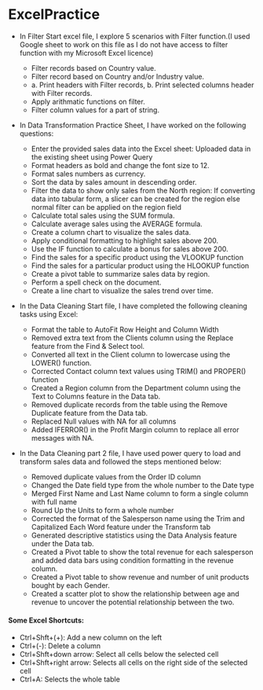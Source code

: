 # ExcelPractice

- In Filter Start excel file, I explore 5 scenarios with Filter function.(I used Google sheet to work on this file as I do not have access to filter function with my Microsoft Excel licence)
  - Filter records based on Country value.
  - Filter record based on Country and/or Industry value.
  - a. Print headers with Filter records, b. Print selected columns header with Filter records.
  - Apply arithmatic functions on filter.
  - Filter column values for a part of string.

- In Data Transformation Practice Sheet, I have worked on the following questions:
  - Enter the provided sales data into the Excel sheet: Uploaded data in the existing sheet using Power Query
  - Format headers as bold and change the font size to 12.
  - Format sales numbers as currency.
  - Sort the data by sales amount in descending order.
  - Filter the data to show only sales from the North region: If converting data into tabular form, a slicer can be created for the region else normal filter can be applied on the region field
  - Calculate total sales using the SUM formula.
  - Calculate average sales using the AVERAGE formula.
  - Create a column chart to visualize the sales data.
  - Apply conditional formatting to highlight sales above 200.
  - Use the IF function to calculate a bonus for sales above 200.
  - Find the sales for a specific product using the VLOOKUP function
  - Find the sales for a particular product using the HLOOKUP function
  - Create a pivot table to summarize sales data by region.
  - Perform a spell check on the document.
  - Create a line chart to visualize the sales trend over time.
  
- In the Data Cleaning Start file, I have completed the following cleaning tasks using Excel:
  
  - Format the table to AutoFit Row Height and Column Width
  - Removed extra text from the Clients column using the Replace feature from the Find & Select tool.
  - Converted all text in the Client column to lowercase using the LOWER() function.
  - Corrected Contact column text values using TRIM() and PROPER() function
  - Created a Region column from the Department column using the Text to Columns feature in the Data tab.
  - Removed duplicate records from the table using the Remove Duplicate feature from the Data tab.
  - Replaced Null values with NA for all columns
  - Added IFERROR() in the Profit Margin column to replace all error messages with NA.

- In the Data Cleaning part 2 file, I have used power query to load and transform sales data and followed the steps mentioned below:
  - Removed duplicate values from the Order ID column
  - Changed the Date field type from the whole number to the Date type
  - Merged First Name and Last Name column to form a single column with full name
  - Round Up the Units to form a whole number
  - Corrected the format of the Salesperson name using the Trim and Capitalized Each Word feature under the Transform tab
  - Generated descriptive statistics using the Data Analysis feature under the Data tab.
  - Created a Pivot table to show the total revenue for each salesperson and added data bars using condition formatting in the revenue column.
  - Created a Pivot table to show revenue and number of unit products bought by each Gender.
  - Created a scatter plot to show the relationship between age and revenue to uncover the potential relationship between the two.


#### Some Excel Shortcuts:

- Ctrl+Shft+(+): Add a new column on the left
- Ctrl+(-): Delete a column
- Ctrl+Shft+down arrow: Select all cells below the selected cell
- Ctrl+Shft+right arrow: Selects all cells on the right side of the selected cell
- Ctrl+A: Selects the whole table
